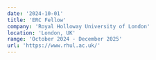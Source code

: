 ```yaml
---
date: '2024-10-01'
title: 'ERC Fellow'
company: 'Royal Holloway University of London'
location: 'London, UK'
range: 'October 2024 - December 2025'
url: 'https://www.rhul.ac.uk/'
---
```

